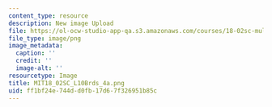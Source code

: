 ```yaml
---
content_type: resource
description: New image Upload
file: https://ol-ocw-studio-app-qa.s3.amazonaws.com/courses/18-02sc-multivariable-calculus-fall-2010/ff1bf24e744dd0fb17d67f326951b85c_MIT18_02SC_L10Brds_4a.png
file_type: image/png
image_metadata:
  caption: ''
  credit: ''
  image-alt: ''
resourcetype: Image
title: MIT18_02SC_L10Brds_4a.png
uid: ff1bf24e-744d-d0fb-17d6-7f326951b85c
---
```

